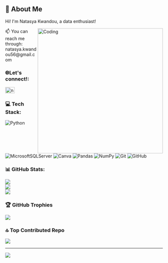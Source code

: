 <h2 align="left">👋 About Me</h2>
<p align="left">Hi! I'm Natasya Kwandou, a data enthusiast!  </p>
<img align="right" alt="Coding" width="400" src="https://intellipaat.com/blog/wp-content/uploads/2015/07/Big-Data.gif">
<p align= "left">📫 You can reach me through: natasya.kwandou56@gmail.com </p>





<h3 align="left">🌐Let's connect!:</h3>
<p align="left">
<a href="https://linkedin.com/in/natasyakwandou" target="blank"><img align="center" src="https://raw.githubusercontent.com/rahuldkjain/github-profile-readme-generator/master/src/images/icons/Social/linked-in-alt.svg" alt="natasyakwandou" height="20" width="30" /></a>
</p>


### 💻 Tech Stack:
![Python](https://img.shields.io/badge/python-3670A0?style=for-the-badge&logo=python&logoColor=ffdd54) ![MicrosoftSQLServer](https://img.shields.io/badge/Microsoft%20SQL%20Server-CC2927?style=for-the-badge&logo=microsoft%20sql%20server&logoColor=white) ![Canva](https://img.shields.io/badge/Canva-%2300C4CC.svg?style=for-the-badge&logo=Canva&logoColor=white) ![Pandas](https://img.shields.io/badge/pandas-%23150458.svg?style=for-the-badge&logo=pandas&logoColor=white) ![NumPy](https://img.shields.io/badge/numpy-%23013243.svg?style=for-the-badge&logo=numpy&logoColor=white) ![Git](https://img.shields.io/badge/git-%23F05033.svg?style=for-the-badge&logo=git&logoColor=white) ![GitHub](https://img.shields.io/badge/github-%23121011.svg?style=for-the-badge&logo=github&logoColor=white)
### 📊 GitHub Stats:
![](https://github-readme-stats.vercel.app/api?username=hashnat&theme=rose&hide_border=false&include_all_commits=false&count_private=false)<br/>
![](https://github-readme-streak-stats.herokuapp.com/?user=hashnat&theme=rose&hide_border=false)<br/>
![](https://github-readme-stats.vercel.app/api/top-langs/?username=hashnat&theme=rose&hide_border=false&include_all_commits=false&count_private=false&layout=compact)

### 🏆 GitHub Trophies
![](https://github-profile-trophy.vercel.app/?username=hashnat&theme=transparent&no-frame=true&no-bg=false&margin-w=4)

### 🔝 Top Contributed Repo
![](https://github-contributor-stats.vercel.app/api?username=hashnat&limit=5&theme=rose&combine_all_yearly_contributions=true)

---
[![](https://visitcount.itsvg.in/api?id=hashnat&icon=3&color=5)](https://visitcount.itsvg.in)

<!-- Proudly created with GPRM ( https://gprm.itsvg.in ) -->
